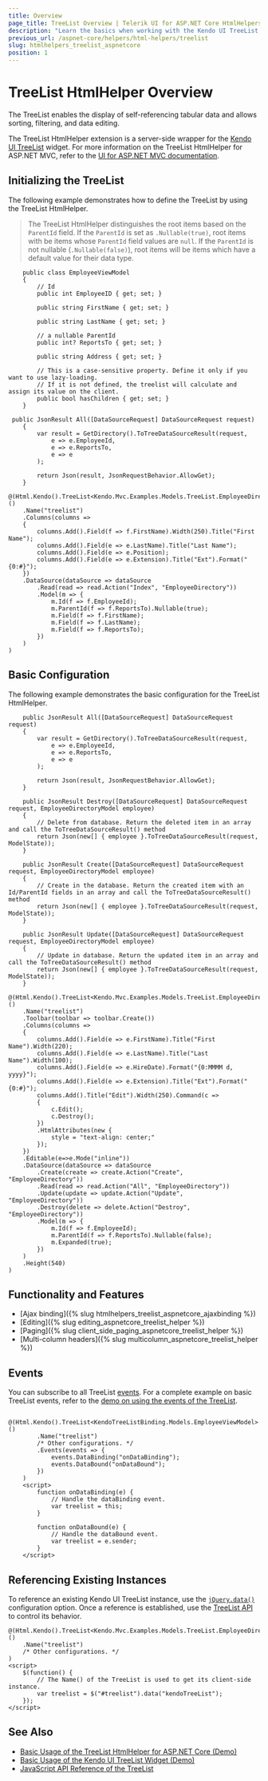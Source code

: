 ```yaml
---
title: Overview
page_title: TreeList Overview | Telerik UI for ASP.NET Core HtmlHelpers
description: "Learn the basics when working with the Kendo UI TreeList HtmlHelper for ASP.NET Core (MVC 6 or ASP.NET Core MVC)."
previous_url: /aspnet-core/helpers/html-helpers/treelist
slug: htmlhelpers_treelist_aspnetcore
position: 1
---
```


# TreeList HtmlHelper Overview

The TreeList enables the display of self-referencing tabular data and allows sorting, filtering, and data editing.

The TreeList HtmlHelper extension is a server-side wrapper for the [Kendo UI TreeList](http://demos.telerik.com/aspnet-mvc/treelist/index) widget. For more information on the TreeList HtmlHelper for ASP.NET MVC, refer to the [UI for ASP.NET MVC documentation](http://docs.telerik.com/aspnet-mvc/helpers/treelist/overview).

## Initializing the TreeList

The following example demonstrates how to define the TreeList by using the TreeList HtmlHelper.

> The TreeList HtmlHelper distinguishes the root items based on the `ParentId` field. If the `ParentId` is set as `.Nullable(true)`, root items with be items whose `ParentId` field values are `null`. If the `ParentId` is not nullable (`.Nullable(false)`), root items will be items which have a default value for their data type.

```Model
    public class EmployeeViewModel
    {
        // Id
        public int EmployeeID { get; set; }

        public string FirstName { get; set; }

        public string LastName { get; set; }

        // a nullable ParentId
        public int? ReportsTo { get; set; }

        public string Address { get; set; }

        // This is a case-sensitive property. Define it only if you want to use lazy-loading.
        // If it is not defined, the treelist will calculate and assign its value on the client.
        public bool hasChildren { get; set; }
    }
```
```Controller
 public JsonResult All([DataSourceRequest] DataSourceRequest request)
    {
        var result = GetDirectory().ToTreeDataSourceResult(request,
            e => e.EmployeeId,
            e => e.ReportsTo,
            e => e
        );

        return Json(result, JsonRequestBehavior.AllowGet);
    }
```
```Razor
@(Html.Kendo().TreeList<Kendo.Mvc.Examples.Models.TreeList.EmployeeDirectoryModel>()
    .Name("treelist")
    .Columns(columns =>
    {
        columns.Add().Field(f => f.FirstName).Width(250).Title("First Name");
        columns.Add().Field(e => e.LastName).Title("Last Name");
        columns.Add().Field(e => e.Position);
        columns.Add().Field(e => e.Extension).Title("Ext").Format("{0:#}");
    })
    .DataSource(dataSource => dataSource
        .Read(read => read.Action("Index", "EmployeeDirectory"))
        .Model(m => {
            m.Id(f => f.EmployeeId);
            m.ParentId(f => f.ReportsTo).Nullable(true);
            m.Field(f => f.FirstName);
            m.Field(f => f.LastName);
            m.Field(f => f.ReportsTo);
        })
    )
)
```

## Basic Configuration

The following example demonstrates the basic configuration for the TreeList HtmlHelper.

```Controller
	public JsonResult All([DataSourceRequest] DataSourceRequest request)
	{
	    var result = GetDirectory().ToTreeDataSourceResult(request,
	        e => e.EmployeeId,
	        e => e.ReportsTo,
	        e => e
	    );

	    return Json(result, JsonRequestBehavior.AllowGet);
	}

    public JsonResult Destroy([DataSourceRequest] DataSourceRequest request, EmployeeDirectoryModel employee)
    {
        // Delete from database. Return the deleted item in an array and call the ToTreeDataSourceResult() method
        return Json(new[] { employee }.ToTreeDataSourceResult(request, ModelState));
    }

    public JsonResult Create([DataSourceRequest] DataSourceRequest request, EmployeeDirectoryModel employee)
    {
        // Create in the database. Return the created item with an Id/ParentId fields in an array and call the ToTreeDataSourceResult() method
        return Json(new[] { employee }.ToTreeDataSourceResult(request, ModelState));
    }

    public JsonResult Update([DataSourceRequest] DataSourceRequest request, EmployeeDirectoryModel employee)
    {
        // Update in database. Return the updated item in an array and call the ToTreeDataSourceResult() method
        return Json(new[] { employee }.ToTreeDataSourceResult(request, ModelState));
    }
```
```Razor
@(Html.Kendo().TreeList<Kendo.Mvc.Examples.Models.TreeList.EmployeeDirectoryModel>()
    .Name("treelist")
    .Toolbar(toolbar => toolbar.Create())
    .Columns(columns =>
    {
        columns.Add().Field(e => e.FirstName).Title("First Name").Width(220);
        columns.Add().Field(e => e.LastName).Title("Last Name").Width(100);
        columns.Add().Field(e => e.HireDate).Format("{0:MMMM d, yyyy}");
        columns.Add().Field(e => e.Extension).Title("Ext").Format("{0:#}");
        columns.Add().Title("Edit").Width(250).Command(c =>
        {
            c.Edit();
            c.Destroy();
        })
        .HtmlAttributes(new {
            style = "text-align: center;"
        });
    })
    .Editable(e=>e.Mode("inline"))
    .DataSource(dataSource => dataSource
        .Create(create => create.Action("Create", "EmployeeDirectory"))
        .Read(read => read.Action("All", "EmployeeDirectory"))
        .Update(update => update.Action("Update", "EmployeeDirectory"))
        .Destroy(delete => delete.Action("Destroy", "EmployeeDirectory"))
        .Model(m => {
            m.Id(f => f.EmployeeId);
            m.ParentId(f => f.ReportsTo).Nullable(false);
            m.Expanded(true);
        })
    )
    .Height(540)
)
```

## Functionality and Features

* [Ajax binding]({% slug htmlhelpers_treelist_aspnetcore_ajaxbinding %})
* [Editing]({% slug editing_aspnetcore_treelist_helper %})
* [Paging]({% slug client_side_paging_aspnetcore_treelist_helper %})
* [Multi-column headers]({% slug multicolumn_aspnetcore_treelist_helper %})

## Events

You can subscribe to all TreeList [events](https://docs.telerik.com/kendo-ui/api/javascript/ui/treelist#events). For a complete example on basic TreeList events, refer to the [demo on using the events of the TreeList](https://demos.telerik.com/aspnet-core/treelist/events).

```Razor
    @(Html.Kendo().TreeList<KendoTreeListBinding.Models.EmployeeViewModel>()
        .Name("treelist")
        /* Other configurations. */
        .Events(events => {
            events.DataBinding("onDataBinding");
            events.DataBound("onDataBound");
        })
    )
    <script>
        function onDataBinding(e) {
            // Handle the dataBinding event.
            var treelist = this;
        }

        function onDataBound(e) {
            // Handle the dataBound event.
            var treelist = e.sender;
        }
    </script>
```

## Referencing Existing Instances

To reference an existing Kendo UI TreeList instance, use the [`jQuery.data()`](https://api.jquery.com/jQuery.data/) configuration option. Once a reference is established, use the [TreeList API](https://docs.telerik.com/kendo-ui/api/javascript/ui/treelist#methods) to control its behavior.

    @(Html.Kendo().TreeList<Kendo.Mvc.Examples.Models.TreeList.EmployeeDirectoryModel>()
        .Name("treelist")
        /* Other configurations. */
    )
    <script>
        $(function() {
            // The Name() of the TreeList is used to get its client-side instance.
            var treelist = $("#treelist").data("kendoTreeList");
        });
    </script>

## See Also

* [Basic Usage of the TreeList HtmlHelper for ASP.NET Core (Demo)](https://demos.telerik.com/aspnet-core/treelist/index)
* [Basic Usage of the Kendo UI TreeList Widget (Demo)](https://demos.telerik.com/kendo-ui/treemap/index)
* [JavaScript API Reference of the TreeList](http://docs.telerik.com/kendo-ui/api/javascript/ui/treelist)
